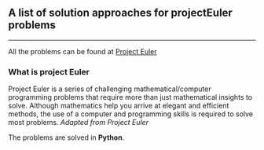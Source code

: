 ## A list of solution approaches for projectEuler problems
---
All the problems can be found at [Project Euler](projecteuler.net "Project Euler Site")

### What is project Euler

Project Euler is a series of challenging mathematical/computer programming problems that require more than just mathematical insights to solve. Although mathematics help you arrive at elegant and efficient methods, the use of a computer and programming skills is required to solve most problems. 
_Adapted from Project Euler_

The problems are solved in **Python**.
